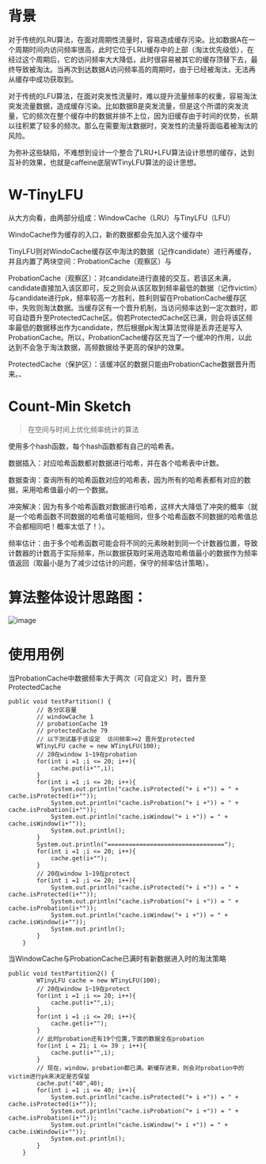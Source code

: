 # 背景

对于传统的LRU算法，在面对周期性流量时，容易造成缓存污染。比如数据A在一个周期时间内访问频率很高，此时它位于LRU缓存中的上部（淘汰优先级低），在经过这个周期后，它的访问频率大大降低，此时很容易被其它的缓存顶替下去，最终导致被淘汰。当再次到达数据A访问频率高的周期时，由于已经被淘汰，无法再从缓存中成功获取到。

对于传统的LFU算法，在面对突发性流量时，难以提升流量频率的权重，容易淘汰突发流量数据，造成缓存污染。比如数据B是突发流量，但是这个所谓的突发流量，它的频次在整个缓存中的数据并排不上位，因为旧缓存由于时间的优势，长期以往积累了较多的频次。那么在需要淘汰数据时，突发性的流量将面临着被淘汰的风险。

为弥补这些缺陷，不难想到设计一个整合了LRU+LFU算法设计思想的缓存，达到互补的效果，也就是caffeine底层WTinyLFU算法的设计思想。

# W-TinyLFU

从大方向看，由两部分组成：WindowCache（LRU）与TinyLFU（LFU）

WindoCache作为缓存的入口，新的数据都会先加入这个缓存中

TinyLFU则对WindoCache缓存区中淘汰的数据（记作candidate）进行再缓存，并且内置了两块空间：ProbationCache（观察区）与

ProbationCache（观察区）：对candidate进行直接的交互，若该区未满，candidate直接加入该区即可，反之则会从该区取到频率最低的数据（记作victim）与candidate进行pk，频率较高一方胜利，胜利则留在ProbationCache缓存区中，失败则淘汰数据。当缓存区有一个晋升机制，当访问频率达到一定次数时，即可自动晋升至ProtectedCache区。倘若ProtectedCache区已满，则会将该区频率最低的数据移出作为candidate，然后根据pk淘汰算法觉得是丢弃还是写入ProbationCache。所以，ProbationCache缓存区充当了一个缓冲的作用，以此达到不会急于淘汰数据，高频数据给予更高的保护的效果。

ProtectedCache（保护区）：该缓冲区的数据只能由ProbationCache数据晋升而来。、

# **Count-Min Sketch**

> 在空间与时间上优化频率统计的算法

使用多个hash函数，每个hash函数都有自己的哈希表。

数据插入：对应哈希函数都对数据进行哈希，并在各个哈希表中计数。

数据查询：查询所有的哈希函数对应的哈希表，因为所有的哈希表都有对应的数据，采用哈希值最小的一个数据。 

冲突解决：因为有多个哈希函数对数据进行哈希，这样大大降低了冲突的概率（就是一个哈希函数不同数据的哈希值可能相同，但多个哈希函数不同数据的哈希值总不会都相同吧！概率太低了！）。

频率估计：由于多个哈希函数可能会将不同的元素映射到同一个计数器位置，导致计数器的计数高于实际频率，所以数据获取时采用选取哈希值最小的数据作为频率值返回（取最小是为了减少过估计的问题，保守的频率估计策略）。

# 算法整体设计思路图：

![image](https://github.com/user-attachments/assets/4ef69ecc-349a-4a6e-bafc-90d49f30e03f)


# 使用用例

当ProbationCache中数据频率大于两次（可自定义）时，晋升至ProtectedCache
```
public void testPartition() {
        // 各分区容量
        // windowCache 1
        // probationCache 19
        // protectedCache 79
        // 以下测试基于该设定  访问频率>=2 晋升至protected
        WTinyLFU cache = new WTinyLFU(100);
        // 20在window 1~19在probation
        for(int i =1 ;i <= 20; i++){
            cache.put(i+"",i);
        }
        for(int i =1 ;i <= 20; i++){
            System.out.println("cache.isProtected("+ i +")) = " + cache.isProtected(i+""));
            System.out.println("cache.isProbation("+ i +")) = " + cache.isProbation(i+""));
            System.out.println("cache.isWindow("+ i +")) = " + cache.isWindow(i+""));
            System.out.println();
        }
        System.out.println("=================================");
        for(int i =1 ;i <= 20; i++){
            cache.get(i+"");
        }
        // 20在window 1~19在protect
        for(int i =1 ;i <= 20; i++){
            System.out.println("cache.isProtected("+ i +")) = " + cache.isProtected(i+""));
            System.out.println("cache.isProbation("+ i +")) = " + cache.isProbation(i+""));
            System.out.println("cache.isWindow("+ i +")) = " + cache.isWindow(i+""));
            System.out.println();
        }
    }
```
当WindowCache与ProbationCache已满时有新数据进入时的淘汰策略
```
public void testPartition2() {
        WTinyLFU cache = new WTinyLFU(100);
        // 20在window 1~19在protect
        for(int i =1 ;i <= 20; i++){
            cache.put(i+"",i);
        }
        for(int i =1 ;i <= 20; i++){
            cache.get(i+"");
        }
        // 此时probation还有19个位置,下面的数据全在probation
        for(int i = 21; i <= 39 ; i++){
            cache.put(i+"",i);
        }
        // 现在，window，probation都已满。新缓存进来，则会对probation中的victim进行pk来决定是否保留
        cache.put("40",40);
        for(int i =1 ;i <= 40; i++){
            System.out.println("cache.isProtected("+ i +")) = " + cache.isProtected(i+""));
            System.out.println("cache.isProbation("+ i +")) = " + cache.isProbation(i+""));
            System.out.println("cache.isWindow("+ i +")) = " + cache.isWindow(i+""));
            System.out.println();
        }
    }
```

